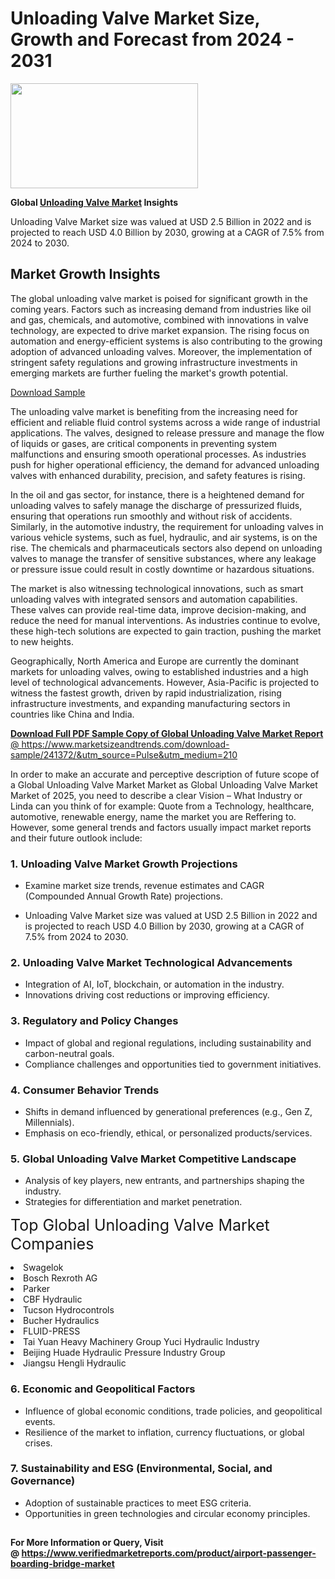 <H1>Unloading Valve Market Size, Growth and Forecast from 2024 - 2031</H1><img class="aligncenter size-medium wp-image-584254" src="https://thirdeyenews.in/wp-content/uploads/2024/09/Global-Market-Research-300x168.jpeg" alt="" width="300" height="168" /><p><strong>Global&nbsp;<a href="https://www.marketsizeandtrends.com/download-sample/241372/&amp;utm_source=Pulse&amp;utm_medium=210">Unloading Valve Market</a> Insights</strong></p><p>Unloading Valve Market size was valued at USD 2.5 Billion in 2022 and is projected to reach USD 4.0 Billion by 2030, growing at a CAGR of 7.5% from 2024 to 2030.</p><p><h2>Market Growth Insights</h2> <p>The global unloading valve market is poised for significant growth in the coming years. Factors such as increasing demand from industries like oil and gas, chemicals, and automotive, combined with innovations in valve technology, are expected to drive market expansion. The rising focus on automation and energy-efficient systems is also contributing to the growing adoption of advanced unloading valves. Moreover, the implementation of stringent safety regulations and growing infrastructure investments in emerging markets are further fueling the market's growth potential.</p> <p><a href="#">Download Sample</a></p> <p>The unloading valve market is benefiting from the increasing need for efficient and reliable fluid control systems across a wide range of industrial applications. The valves, designed to release pressure and manage the flow of liquids or gases, are critical components in preventing system malfunctions and ensuring smooth operational processes. As industries push for higher operational efficiency, the demand for advanced unloading valves with enhanced durability, precision, and safety features is rising.</p> <p>In the oil and gas sector, for instance, there is a heightened demand for unloading valves to safely manage the discharge of pressurized fluids, ensuring that operations run smoothly and without risk of accidents. Similarly, in the automotive industry, the requirement for unloading valves in various vehicle systems, such as fuel, hydraulic, and air systems, is on the rise. The chemicals and pharmaceuticals sectors also depend on unloading valves to manage the transfer of sensitive substances, where any leakage or pressure issue could result in costly downtime or hazardous situations.</p> <p>The market is also witnessing technological innovations, such as smart unloading valves with integrated sensors and automation capabilities. These valves can provide real-time data, improve decision-making, and reduce the need for manual interventions. As industries continue to evolve, these high-tech solutions are expected to gain traction, pushing the market to new heights.</p> <p>Geographically, North America and Europe are currently the dominant markets for unloading valves, owing to established industries and a high level of technological advancements. However, Asia-Pacific is projected to witness the fastest growth, driven by rapid industrialization, rising infrastructure investments, and expanding manufacturing sectors in countries like China and India.</p> <p><a href="#"></p><p><span class=""><strong>Download Full PDF Sample Copy of Global Unloading Valve Market Report</strong> @ <a href="https://www.marketsizeandtrends.com/download-sample/241372/&amp;utm_source=Pulse&amp;utm_medium=210" target="_blank">https://www.marketsizeandtrends.com/download-sample/241372/&amp;utm_source=Pulse&amp;utm_medium=210</a></span></p><p>In order to make an accurate and perceptive description of future scope of a Global&nbsp;Unloading Valve Market Market as Global&nbsp;Unloading Valve Market Market of 2025, you need to describe a clear Vision &ndash; What Industry or Linda can you think of for example: Quote from a Technology, healthcare, automotive, renewable energy, name the market you are Reffering to. However, some general trends and factors usually impact market reports and their future outlook include:</p><h3>1.&nbsp;<strong>Unloading Valve Market Growth Projections</strong></h3><ul><li>Examine market size trends, revenue estimates and CAGR (Compounded Annual Growth Rate) projections.</li><li><p>Unloading Valve Market size was valued at USD 2.5 Billion in 2022 and is projected to reach USD 4.0 Billion by 2030, growing at a CAGR of 7.5% from 2024 to 2030.</p></li></ul><h3>2.&nbsp;<strong>Unloading Valve Market Technological Advancements</strong></h3><ul><li>Integration of AI, IoT, blockchain, or automation in the industry.</li><li>Innovations driving cost reductions or improving efficiency.</li></ul><h3>3.&nbsp;<strong>Regulatory and Policy Changes</strong></h3><ul><li>Impact of global and regional regulations, including sustainability and carbon-neutral goals.</li><li>Compliance challenges and opportunities tied to government initiatives.</li></ul><h3>4.&nbsp;<strong>Consumer Behavior Trends</strong></h3><ul><li>Shifts in demand influenced by generational preferences (e.g., Gen Z, Millennials).</li><li>Emphasis on eco-friendly, ethical, or personalized products/services.</li></ul><h3>5.&nbsp;<strong>Global Unloading Valve Market Competitive Landscape</strong></h3><ul><li>Analysis of key players, new entrants, and partnerships shaping the industry.</li><li>Strategies for differentiation and market penetration.</li></ul><p data-pm-slice="1 1 []"><span style="color: inherit; font-family: inherit; font-size: 25px;">Top Global Unloading Valve Market Companies</span></p><div class="" data-test-id=""><p><li>Swagelok</li><li> Bosch Rexroth AG</li><li> Parker</li><li> CBF Hydraulic</li><li> Tucson Hydrocontrols</li><li> Bucher Hydraulics</li><li> FLUID-PRESS</li><li> Tai Yuan Heavy Machinery Group Yuci Hydraulic Industry</li><li> Beijing Huade Hydraulic Pressure Industry Group</li><li> Jiangsu Hengli Hydraulic</li></p></div><h3>6.&nbsp;<strong>Economic and Geopolitical Factors</strong></h3><ul><li>Influence of global economic conditions, trade policies, and geopolitical events.</li><li>Resilience of the market to inflation, currency fluctuations, or global crises.</li></ul><h3>7.&nbsp;<strong>Sustainability and ESG (Environmental, Social, and Governance)</strong></h3><ul><li>Adoption of sustainable practices to meet ESG criteria.</li><li>Opportunities in green technologies and circular economy principles.</li></ul><h2><strong style="font-size: 14px;">For More Information or Query, Visit @&nbsp;</strong><a style="background-color: #ffffff; font-size: 14px;" href="https://www.marketsizeandtrends.com/report/unloading-valve-market/" target="_blank">https://www.verifiedmarketreports.com/product/airport-passenger-boarding-bridge-market</a></h2>
